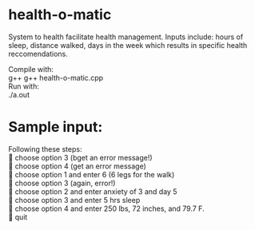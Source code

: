 # health-o-matic
System to health facilitate health management. Inputs include: hours of sleep, distance walked, days in the week which results in specific health reccomendations. <br />

Compile with:<br />
g++  g++ health-o-matic.cpp<br />
Run with:<br />
./a.out<br />

# Sample input:
Following these steps:<br />
 choose option 3 (bget an error message!)<br />
 choose option 4 (get an error message)<br />
 choose option 1 and enter 6 (6 legs for the walk)<br />
 choose option 3 (again, error!)<br />
 choose option 2 and enter anxiety of 3 and day 5<br />
 choose option 3 and enter 5 hrs sleep<br />
 choose option 4 and enter 250 lbs, 72 inches, and 79.7 F.<br />
 quit<br />

